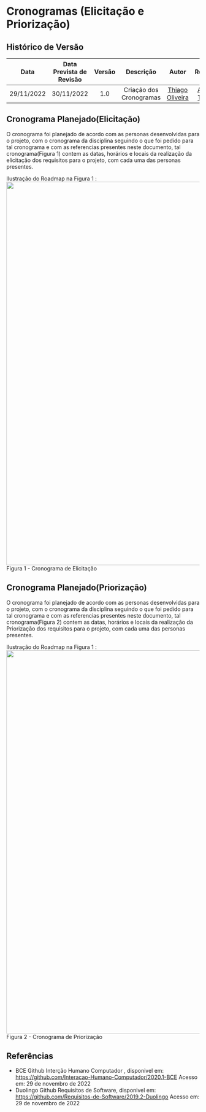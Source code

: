 # Cronogramas (Elicitação e Priorização) 

## Histórico de Versão

|Data|Data Prevista de Revisão|Versão|Descrição|Autor|Revisão|
| :----------: | :------: | :------: | :-----------: | :---------: |:---------: |
|29/11/2022|30/11/2022|1.0|Criação dos Cronogramas| [Thiago Oliveira](https://github.com/Thiab394) |[Arthur Taylor](https://github.com/Eruel6)

## Cronograma Planejado(Elicitação)

O cronograma foi planejado de acordo com as personas desenvolvidas para o projeto, com o cronograma da disciplina seguindo o que foi pedido para tal cronograma
e com as referencias presentes neste documento, tal cronograma(Figura 1) contem as datas, horários e locais da realização da elicitação dos requisitos para o projeto, com cada
uma das personas presentes.

Ilustração do Roadmap na Figura 1 :
<img src='./../../assets/images/Cronograma%20Elicitação.png' width="1000">Figura 1 - Cronograma de Elicitação</img>

## Cronograma Planejado(Priorização)

O cronograma foi planejado de acordo com as personas desenvolvidas para o projeto, com o cronograma da disciplina seguindo o que foi pedido para tal cronograma
e com as referencias presentes neste documento, tal cronograma(Figura 2) contem as datas, horários e locais da realização da Priorização dos requisitos para o projeto, com cada
uma das personas presentes.

Ilustração do Roadmap na Figura 1 :
<img src='./../../assets/images/Cronograma%20Priorização%20(1).png' width="1000">Figura 2 - Cronograma de Priorização</img>




## Referências
- BCE Github Interção Humano Computador , disponivel em: https://github.com/Interacao-Humano-Computador/2020.1-BCE Acesso em: 29 de novembro de 2022
- Duolingo Github Requisitos de Software, disponivel em: https://github.com/Requisitos-de-Software/2019.2-Duolingo Acesso em: 29 de novembro de 2022
